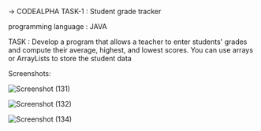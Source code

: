 ->  CODEALPHA TASK-1 : Student grade tracker

programming language : JAVA

TASK :
Develop a program that allows a teacher to enter
students' grades and compute their average,
highest, and lowest scores. You can use arrays or
ArrayLists to store the student data


Screenshots:

![Screenshot (131)](https://github.com/sathwik905/CODEALPHA_Student-grade/assets/136954227/77af754b-6dc0-4656-8c8c-9701d76dc34b)



![Screenshot (132)](https://github.com/sathwik905/CODEALPHA_Student-grade/assets/136954227/4478e105-9fd0-46da-9296-4f45087bee45)



![Screenshot (134)](https://github.com/sathwik905/CODEALPHA_Student-grade/assets/136954227/5c6c1c61-19e6-41f4-90d6-1bad9ee52569)










